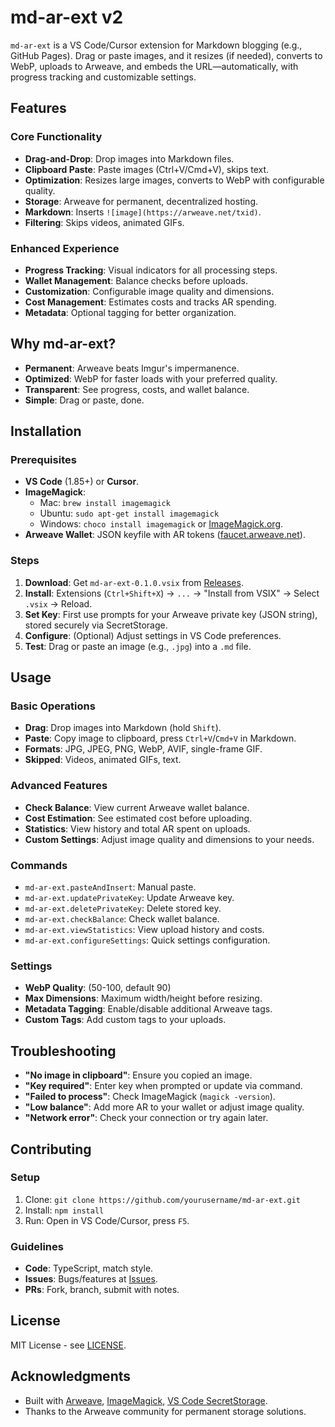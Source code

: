 # md-ar-ext v2

`md-ar-ext` is a VS Code/Cursor extension for Markdown blogging (e.g., GitHub Pages). Drag or paste images, and it resizes (if needed), converts to WebP, uploads to Arweave, and embeds the URL—automatically, with progress tracking and customizable settings.

## Features

### Core Functionality

- **Drag-and-Drop**: Drop images into Markdown files.
- **Clipboard Paste**: Paste images (Ctrl+V/Cmd+V), skips text.
- **Optimization**: Resizes large images, converts to WebP with configurable quality.
- **Storage**: Arweave for permanent, decentralized hosting.
- **Markdown**: Inserts `![image](https://arweave.net/txid)`.
- **Filtering**: Skips videos, animated GIFs.

### Enhanced Experience

- **Progress Tracking**: Visual indicators for all processing steps.
- **Wallet Management**: Balance checks before uploads.
- **Customization**: Configurable image quality and dimensions.
- **Cost Management**: Estimates costs and tracks AR spending.
- **Metadata**: Optional tagging for better organization.

## Why md-ar-ext?

- **Permanent**: Arweave beats Imgur's impermanence.
- **Optimized**: WebP for faster loads with your preferred quality.
- **Transparent**: See progress, costs, and wallet balance.
- **Simple**: Drag or paste, done.

## Installation

### Prerequisites

- **VS Code** (1.85+) or **Cursor**.
- **ImageMagick**:
  - Mac: `brew install imagemagick`
  - Ubuntu: `sudo apt-get install imagemagick`
  - Windows: `choco install imagemagick` or [ImageMagick.org](https://imagemagick.org).
- **Arweave Wallet**: JSON keyfile with AR tokens ([faucet.arweave.net](https://faucet.arweave.net/)).

### Steps

1. **Download**: Get `md-ar-ext-0.1.0.vsix` from [Releases](https://github.com/yourusername/md-ar-ext/releases).
2. **Install**: Extensions (`Ctrl+Shift+X`) → `...` → "Install from VSIX" → Select `.vsix` → Reload.
3. **Set Key**: First use prompts for your Arweave private key (JSON string), stored securely via SecretStorage.
4. **Configure**: (Optional) Adjust settings in VS Code preferences.
5. **Test**: Drag or paste an image (e.g., `.jpg`) into a `.md` file.

## Usage

### Basic Operations

- **Drag**: Drop images into Markdown (hold `Shift`).
- **Paste**: Copy image to clipboard, press `Ctrl+V`/`Cmd+V` in Markdown.
- **Formats**: JPG, JPEG, PNG, WebP, AVIF, single-frame GIF.
- **Skipped**: Videos, animated GIFs, text.

### Advanced Features

- **Check Balance**: View current Arweave wallet balance.
- **Cost Estimation**: See estimated cost before uploading.
- **Statistics**: View history and total AR spent on uploads.
- **Custom Settings**: Adjust image quality and dimensions to your needs.

### Commands

- `md-ar-ext.pasteAndInsert`: Manual paste.
- `md-ar-ext.updatePrivateKey`: Update Arweave key.
- `md-ar-ext.deletePrivateKey`: Delete stored key.
- `md-ar-ext.checkBalance`: Check wallet balance.
- `md-ar-ext.viewStatistics`: View upload history and costs.
- `md-ar-ext.configureSettings`: Quick settings configuration.

### Settings

- **WebP Quality**: (50-100, default 90)
- **Max Dimensions**: Maximum width/height before resizing.
- **Metadata Tagging**: Enable/disable additional Arweave tags.
- **Custom Tags**: Add custom tags to your uploads.

## Troubleshooting

- **"No image in clipboard"**: Ensure you copied an image.
- **"Key required"**: Enter key when prompted or update via command.
- **"Failed to process"**: Check ImageMagick (`magick -version`).
- **"Low balance"**: Add more AR to your wallet or adjust image quality.
- **"Network error"**: Check your connection or try again later.

## Contributing

### Setup

1. Clone: `git clone https://github.com/yourusername/md-ar-ext.git`
2. Install: `npm install`
3. Run: Open in VS Code/Cursor, press `F5`.

### Guidelines

- **Code**: TypeScript, match style.
- **Issues**: Bugs/features at [Issues](https://github.com/yourusername/md-ar-ext/issues).
- **PRs**: Fork, branch, submit with notes.

## License

MIT License - see [LICENSE](LICENSE).

## Acknowledgments

- Built with [Arweave](https://arweave.org/), [ImageMagick](https://imagemagick.org/), [VS Code SecretStorage](https://code.visualstudio.com/api/references/vscode-api#SecretStorage).
- Thanks to the Arweave community for permanent storage solutions. 